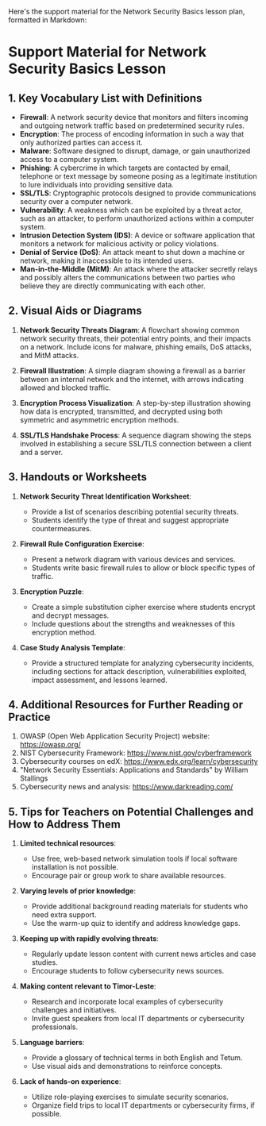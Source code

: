 Here's the support material for the Network Security Basics lesson plan, formatted in Markdown:

# Support Material for Network Security Basics Lesson

## 1. Key Vocabulary List with Definitions

- **Firewall**: A network security device that monitors and filters incoming and outgoing network traffic based on predetermined security rules.
- **Encryption**: The process of encoding information in such a way that only authorized parties can access it.
- **Malware**: Software designed to disrupt, damage, or gain unauthorized access to a computer system.
- **Phishing**: A cybercrime in which targets are contacted by email, telephone or text message by someone posing as a legitimate institution to lure individuals into providing sensitive data.
- **SSL/TLS**: Cryptographic protocols designed to provide communications security over a computer network.
- **Vulnerability**: A weakness which can be exploited by a threat actor, such as an attacker, to perform unauthorized actions within a computer system.
- **Intrusion Detection System (IDS)**: A device or software application that monitors a network for malicious activity or policy violations.
- **Denial of Service (DoS)**: An attack meant to shut down a machine or network, making it inaccessible to its intended users.
- **Man-in-the-Middle (MitM)**: An attack where the attacker secretly relays and possibly alters the communications between two parties who believe they are directly communicating with each other.

## 2. Visual Aids or Diagrams

1. **Network Security Threats Diagram**: 
   A flowchart showing common network security threats, their potential entry points, and their impacts on a network. Include icons for malware, phishing emails, DoS attacks, and MitM attacks.

2. **Firewall Illustration**: 
   A simple diagram showing a firewall as a barrier between an internal network and the internet, with arrows indicating allowed and blocked traffic.

3. **Encryption Process Visualization**: 
   A step-by-step illustration showing how data is encrypted, transmitted, and decrypted using both symmetric and asymmetric encryption methods.

4. **SSL/TLS Handshake Process**: 
   A sequence diagram showing the steps involved in establishing a secure SSL/TLS connection between a client and a server.

## 3. Handouts or Worksheets

1. **Network Security Threat Identification Worksheet**:
   - Provide a list of scenarios describing potential security threats.
   - Students identify the type of threat and suggest appropriate countermeasures.

2. **Firewall Rule Configuration Exercise**:
   - Present a network diagram with various devices and services.
   - Students write basic firewall rules to allow or block specific types of traffic.

3. **Encryption Puzzle**:
   - Create a simple substitution cipher exercise where students encrypt and decrypt messages.
   - Include questions about the strengths and weaknesses of this encryption method.

4. **Case Study Analysis Template**:
   - Provide a structured template for analyzing cybersecurity incidents, including sections for attack description, vulnerabilities exploited, impact assessment, and lessons learned.

## 4. Additional Resources for Further Reading or Practice

1. OWASP (Open Web Application Security Project) website: https://owasp.org/
2. NIST Cybersecurity Framework: https://www.nist.gov/cyberframework
3. Cybersecurity courses on edX: https://www.edx.org/learn/cybersecurity
4. "Network Security Essentials: Applications and Standards" by William Stallings
5. Cybersecurity news and analysis: https://www.darkreading.com/

## 5. Tips for Teachers on Potential Challenges and How to Address Them

1. **Limited technical resources**: 
   - Use free, web-based network simulation tools if local software installation is not possible.
   - Encourage pair or group work to share available resources.

2. **Varying levels of prior knowledge**: 
   - Provide additional background reading materials for students who need extra support.
   - Use the warm-up quiz to identify and address knowledge gaps.

3. **Keeping up with rapidly evolving threats**: 
   - Regularly update lesson content with current news articles and case studies.
   - Encourage students to follow cybersecurity news sources.

4. **Making content relevant to Timor-Leste**: 
   - Research and incorporate local examples of cybersecurity challenges and initiatives.
   - Invite guest speakers from local IT departments or cybersecurity professionals.

5. **Language barriers**: 
   - Provide a glossary of technical terms in both English and Tetum.
   - Use visual aids and demonstrations to reinforce concepts.

6. **Lack of hands-on experience**: 
   - Utilize role-playing exercises to simulate security scenarios.
   - Organize field trips to local IT departments or cybersecurity firms, if possible.